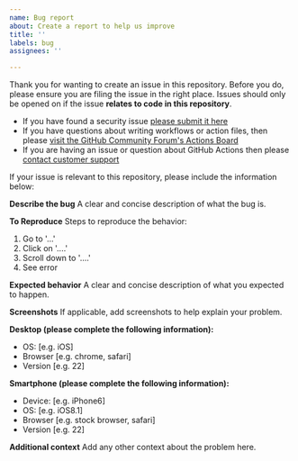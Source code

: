 ```yaml
---
name: Bug report
about: Create a report to help us improve
title: ''
labels: bug
assignees: ''

---
```


Thank you for wanting to create an issue in this repository. Before you do, please ensure you are filing the issue in the right place. Issues should only be opened on if the issue **relates to code in this repository**.

* If you have found a security issue [please submit it here](https://hackerone.com/github)
* If you have questions about writing workflows or action files, then please [visit the GitHub Community Forum's Actions Board](https://github.community/t5/GitHub-Actions/bd-p/actions)
* If you are having an issue or question about GitHub Actions then please [contact customer support](https://help.github.com/en/actions/automating-your-workflow-with-github-actions/about-github-actions#contacting-support)

If your issue is relevant to this repository, please include the information below:

**Describe the bug**
A clear and concise description of what the bug is.

**To Reproduce**
Steps to reproduce the behavior:
1. Go to '...'
2. Click on '....'
3. Scroll down to '....'
4. See error

**Expected behavior**
A clear and concise description of what you expected to happen.

**Screenshots**
If applicable, add screenshots to help explain your problem.

**Desktop (please complete the following information):**
- OS: [e.g. iOS]
- Browser [e.g. chrome, safari]
- Version [e.g. 22]

**Smartphone (please complete the following information):**
- Device: [e.g. iPhone6]
- OS: [e.g. iOS8.1]
- Browser [e.g. stock browser, safari]
- Version [e.g. 22]

**Additional context**
Add any other context about the problem here.
